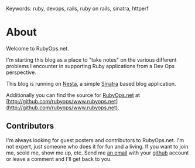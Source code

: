 Keywords: ruby, devops, rails, ruby on rails, sinatra, httperf

# About
 
Welcome to RubyOps.net.

I'm starting this blog as a place to "take notes" on the various different problems I encounter in supporting Ruby applications from a Dev Ops perspective. 

This blog is running on [Nesta][Nesta], a simple [Sinatra](http://www.sinatrarb.com/) based blog application.

Additionally you can find the source for [RubyOps.net](http://www.rubyops.net/) at [http://github.com/rubyops/www.rubyops.net](http://github.com/rubyops/www.rubyops.net).

## Contributors

I'm always looking for guest posters and contributors to RubyOps.net. I'm not expert, just someone who does it for fun and a living. If you want to join me, scold me, show me up, etc. Send me [an email](mailto:joshua@mervine.net) with your [github](http://github.com/) account or leave a comment and I'll get back to you.

[Nesta]: http://nestacms.com/ "NestaCMS.com"


